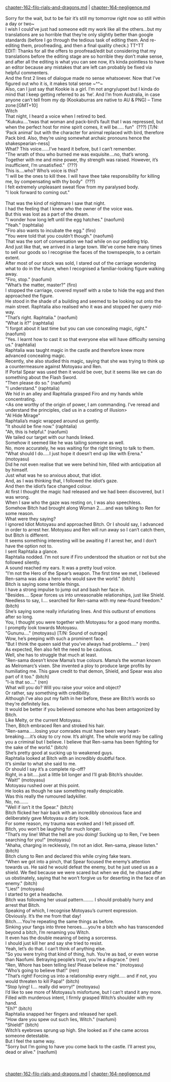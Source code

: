 [chapter-162-filo-rials-and-dragons.md](./chapter-162-filo-rials-and-dragons.md) | [chapter-164-negligence.md](./chapter-164-negligence.md) <br/>
<br/>
Sorry for the wait, but to be fair it’s still my tomorrow right now so still within a day or two~<br/>
I wish I could’ve just had someone edit my work like all the others…but my translations are so horrible that they’re only slightly better than google standards (before I go through the tedious task of editing them. And re-editing them, proofreading, and then a final quality check.) TT^TT<br/>
EDIT: Thanks for all the offers to proofread/edit but considering that my translations before the editing stage are so horrible they don’t make sense, and after all the editing is what you can see now, it’s kinda pointless to have an editor because any mistakes that are left can probably be fixed via helpful commenters.<br/>
And the first 2 lines of dialogue made no sense whatsoever. Now that I’ve figured out who it is, it makes total sense ~^^~<br/>
Also, can I just say that Kookie is a girl. I’m not angry/upset but I kinda do mind that I keep getting referred to as ‘he’. And I’m from Australia, in case anyone can’t tell from my dp (Kookaburras are native to AU & PNG) – Time zone:[GMT+10]<br/>
Witch<br/>
That night, I heard a voice when I retired to bed.<br/>
"Kukuku….’twas that woman and pack-bird’s fault that I was repressed, but when the perfect host for mine spirit comes, it will be….. fun"  (???) [T/N: ‘Pack animal’ but with the character for animal replaced with bird, therefore Pack bird. Also, they’re using somewhat archaic pronouns hence the shakespearian-ness]<br/>
What? This voice……I’ve heard it before, but I can’t remember.<br/>
"The wrath of thou who burned me was exquisite….no, that’s wrong. Together with me and mine power, thy strength was raised. However, it’s insufficient, I’m unsatisfied."  (???)<br/>
This is….who? Who’s voice is this?<br/>
"I will be the ones to kill thee. I will have thee take responsibility for killing me, by compensating with thy body"  (???)<br/>
I felt extremely unpleasant sweat flow from my paralysed body.<br/>
"I look forward to coming out."<br/>
<br/>
That was the kind of nightmare I saw that night.<br/>
I had the feeling that I knew who the owner of the voice was.<br/>
But this was lost as a part of the dream.<br/>
"I wonder how long left until the egg hatches." (naofumi)<br/>
"Yeah." (raphtalia)<br/>
"Firo also wants to incubate the egg." (firo)<br/>
"You were told that you couldn’t though." (naofumi)<br/>
That was the sort of conversation we had while on our peddling trip.<br/>
And just like that, we arrived in a large town. We’ve come here many times to sell our goods so I recognise the faces of the townspeople, to a certain extent.<br/>
After most of our stock was sold, I stared out of the carriage wondering what to do in the future, when I recognised a familiar-looking figure walking away.<br/>
"Firo, stop." (naofumi)<br/>
"What’s the matter, master?" (firo)<br/>
I stopped the carriage, covered myself with a robe to hide the egg and then approached the figure.<br/>
He stood in the shade of a building and seemed to be looking out onto the main street. Raphtalia also realised who it was and stopped her query mid-way.<br/>
"That’s right. Raphtalia." (naofumi)<br/>
"What is it?" (raphtalia)<br/>
"I forgot about it last time but you can use concealing magic, right." (naofumi)<br/>
"Yes. I learnt how to cast it so that everyone else will have difficulty sensing us." (raphtalia)<br/>
Raphtalia was taught magic in the castle and therefore knew more advanced concealing magic.<br/>
Recently, she also studied this magic, saying that she was trying to think up a countermeasure against Motoyasu and Ren.<br/>
If Portal Spear was used then it would be over, but it seems like we can do something about the Flash Sword.<br/>
"Then please do so." (naofumi)<br/>
"I understand." (raphtalia)<br/>
We hid in an alley and Raphtalia grasped Firo and my hands while concentrating.<br/>
<As one worthy of the origin of power, I am commanding. I’ve reread and understand the principles, clad us in a coating of illusion><br/>
"Al Hide Mirage"<br/>
Raphtalia’s magic wrapped around us gently.<br/>
"It should be fine now." (raphtalia)<br/>
"Ah, this is helpful." (naofumi)<br/>
We tailed our target with our hands linked.<br/>
Somehow it seemed like he was tailing someone as well.<br/>
No, more accurately, he was waiting for the right timing to talk to them.<br/>
"What should I do…..I just hope it doesn’t end up like with Erena." (motoyasu)<br/>
Did he not even realise that we were behind him, filled with anticipation all by himself.<br/>
Just what was he so anxious about, that idiot.<br/>
And, as I was thinking that, I followed the idiot’s gaze.<br/>
And then the idiot’s face changed colour.<br/>
At first I thought the magic had released and we had been discovered, but I was wrong.<br/>
When I saw who the gaze was resting on, I was also speechless.<br/>
Somehow Bitch had brought along Woman 2…..and was talking to Ren for some reason.<br/>
What were they saying?<br/>
I ignored Idiot Motoyasu and approached Bitch. Or I should say, I advanced in order to arrest her. Motoyasu and Ren will run away so I can’t catch them, but Bitch is different.<br/>
It seems something interesting will be awaiting if I arrest her, and I don’t have the option not to.<br/>
I sent Raphtalia a glance.<br/>
Raphtalia nodded. I’m not sure if Firo understood the situation or not but she followed silently.<br/>
A sound reached my ears. It was a pretty loud voice.<br/>
"I’m not the Hero of the Spear’s weapon. The first time we met, I believed Ren-sama was also a hero who would save the world." (bitch)<br/>
Bitch is saying some terrible things.<br/>
I have a strong impulse to jump out and bash her face in.<br/>
"Besides…. Spear forces us into unreasonable relationships, just like Shield. Needless to say, I…. searched for Ren-sama with my new-found freedom." (bitch)<br/>
She’s saying some really infuriating lines. And this outburst of emotions after so long.<br/>
You, I thought you were together with Motoyasu for a good many months.<br/>
I promptly look towards Motoyasu.<br/>
"Gununu…." (motoyasu) [T/N: Sound of outrage]<br/>
Wow, he’s peeping with such a prominent face.<br/>
"But I think the queen said that you’ve always had problems…." (ren)<br/>
As expected, Ren also felt the need to be cautious.<br/>
Well, she has to struggle that much at least.<br/>
"Ren-sama doesn’t know Mama’s true colours. Mama’s the woman known as Melromarc’s vixen. She invented a ploy to produce large profits by humiliating me. This gave credit to that demon, Shield, and Spear was also part of it too." (bitch)<br/>
"I-is that so…." (ren)<br/>
What will you do? Will you raise your voice and object?<br/>
Or rather, say something with credibility.<br/>
Although I’ve also put my faith in her before, these are Bitch’s words so they’re definitely lies.<br/>
It would be better if you believed someone who has been antagonized by Bitch.<br/>
Like Melty, or the current Motoyasu.<br/>
Then, Bitch embraced Ren and stroked his hair.<br/>
"Ren-sama…..losing your comrades must have been very heart-breaking…..it’s okay to cry now. It’s alright. The whole world may be calling you a criminal but I believe. I believe that Ren-sama has been fighting for the sake of the world." (bitch)<br/>
She’s pretty good at sucking up to weakened guys.<br/>
Raphtalia looked at Bitch with an incredibly doubtful face.<br/>
It’s similar to what she said to me.<br/>
Or should I say it’s a complete rip-off?<br/>
Right, in a bit…..just a little bit longer and I’ll grab Bitch’s shoulder.<br/>
"Wait!" (motoyasu)<br/>
Motoyasu rushed over at this point.<br/>
He looks as though he saw something really despicable.<br/>
Was this really the rumoured ladykiller.<br/>
No, no…….<br/>
"Well if isn’t it the Spear." (bitch)<br/>
Bitch flicked her hair back with an incredibly obnoxious face and deliberately gave Motoyasu a dirty look.<br/>
For some reason, my trauma was evoked and I felt pissed off.<br/>
Bitch, you won’t be laughing for much longer.<br/>
"That’s my line! What the hell are you doing! Sucking up to Ren, I’ve been searching for you!" (motoyasu)<br/>
"Ahaha, charging in recklessly, I’m not an idiot. Ren-sama, please listen." (bitch)<br/>
Bitch clung to Ren and declared this while crying fake tears.<br/>
"When we got into a pinch, that Spear focused the enemy’s attention towards us. He said he would defeat the enemy, but he just used us as a shield. We fled because we were scared but when we did, he chased after us obstinately, saying that he won’t forgive us for deserting in the face of an enemy." (bitch)<br/>
"Lies!" (motoyasu)<br/>
I started to get a headache.<br/>
Bitch was following her usual pattern…….. I should probably hurry and arrest that Bitch.<br/>
Speaking of which, I recognise Motoyasu’s current expression.<br/>
Obviously. It’s the me from that day!<br/>
Bitch…..You’re repeating the same things as before.<br/>
Sinking your fangs into three heroes…..you’re a bitch who has transcended beyond a bitch, I’m renaming you Witch.<br/>
It even has the double meaning of being a sorceress.<br/>
I should just kill her and say she tried to resist.<br/>
Yeah, let’s do that. I can’t think of anything else.<br/>
"So you were trying that kind of thing, huh. You’re as bad, or even worse than Naofumi. Betraying people’s trust, you’re a disgrace." (ren)<br/>
"Ren, Whore has been telling lies! Please believe me." (motoyasu)<br/>
"Who’s going to believe that!" (ren)<br/>
"That’s right! Forcing us into a relationship every night….. and if not, you would threaten to kill Papa!" (bitch)<br/>
"Stop lying! I…. really did worry!" (motoyasu)<br/>
I’d like to see more of Motoyasu’s misfortune, but I can’t stand it any more.<br/>
Filled with murderous intent, I firmly grasped Witch’s shoulder with my hand.<br/>
"Eh?" (bitch)<br/>
Raphtalia snapped her fingers and released her spell.<br/>
"How dare you spew out such lies, Witch." (naofumi)<br/>
"Shield!" (bitch)<br/>
Witch’s eyebrows sprung up high. She looked as if she came across someone detestable.<br/>
But I feel the same way.<br/>
"Sorry but I’m going to have you come back to the castle. I’ll arrest you, dead or alive." (naofumi)<br/>
<br/>
<br/>
<br/>
[chapter-162-filo-rials-and-dragons.md](./chapter-162-filo-rials-and-dragons.md) | [chapter-164-negligence.md](./chapter-164-negligence.md) <br/>
